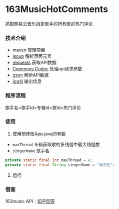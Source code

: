 # 163MusicHotComments
抓取网易云音乐指定歌手的所有歌的热门评论
### 技术介绍
- [maven](https://maven.apache.org/) 管理项目
- [jsoup](https://jsoup.org/) 解析页面元素
- [requests](https://github.com/clearthesky/requests) 获取API数据
- [Commons Codec](https://commons.apache.org/proper/commons-codec/) 处理api请求参数
- [gson](https://github.com/google/gson) 解析API数据
- [log4j](https://logging.apache.org/log4j/2.x/) 输出信息

### 程序流程
歌手名>歌手Id>专辑Id>歌Id>热门评论

### 使用
1. 使用前修改App.java的参数
  - `maxThread` 专辑获取歌的多线程中最大线程数
  - `singerName` 歌手名
``` java
private static final int maxThread = 4;
private static final String singerName = "周杰伦";
```
2. 运行
### 借鉴
163music API：[知乎回答](https://www.zhihu.com/question/36081767/answer/140287795)

